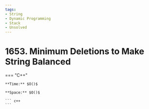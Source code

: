 ```yaml
---
tags:
- String
- Dynamic Programming
- Stack
- Unsolved
---
```



# 1653. Minimum Deletions to Make String Balanced

=== "C++"

    **Time:** $O()$

    **Space:** $O()$

    ``` c++
    ```